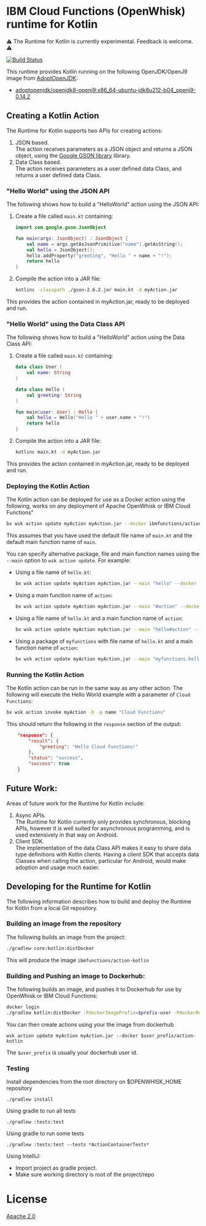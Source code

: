 # IBM Cloud Functions (OpenWhisk) runtime for Kotlin 

:warning:  The Runtime for Kotlin is currently experimental. Feedback is welcome.  :warning:

[![Build Status](https://travis-ci.org/ibm-functions/runtime-kotlin.svg?branch=master)](https://travis-ci.org/ibm-functions/runtime-kotlin)

This runtime provides Kotlin running on the following OpenJDK/OpenJ9 image from [AdoptOpenJDK](https://adoptopenjdk.net/?variant=openjdk8-openj9):

 *  [adoptopenjdk/openjdk8-openj9:x86_64-ubuntu-jdk8u212-b04_openj9-0.14.2](https://hub.docker.com/r/adoptopenjdk/openjdk8-openj9/)

## Creating a Kotlin Action

The Runtime for Kotlin supports two APIs for creating actions:  
1. JSON based.  
The action receives parameters as a JSON object and returns a JSON object, using the [Google GSON library](https://github.com/google/gson) library.  
2. Data Class based.  
The action receives parameters as a user defined data Class, and returns a user defined data Class.  

### "Hello World" using the JSON API
The following shows how to build a "HelloWorld" action using the JSON API:

1. Create a file called `main.kt` containing:

	```kotlin
	import com.google.gson.JsonObject
	
	fun main(args: JsonObject) : JsonObject {
	    val name = args.getAsJsonPrimitive("name").getAsString();
	    val hello = JsonObject();
	    hello.addProperty("greeting", "Hello " + name + "!");
	    return hello
	}
	```
2. Compile the action into a JAR file:

	```sh
	kotlinc -classpath ./gson-2.6.2.jar main.kt -d myAction.jar
	```
	
This provides the action contained in myAction.jar, ready to be deployed and run.

### "Hello World" using the Data Class API
The following shows how to build a "HelloWorld" action using the Data Class API:

1. Create a file called `main.kt` containing:

	```kotlin
	data class User (
	    val name: String
	)
	
	data class Hello (
	    val greeting: String
	)
	
	fun main(user: User) : Hello {
	    val hello = Hello("Hello " + user.name + "!")
	    return hello
	}
	```
	
2. Compile the action into a JAR file:

	```sh
	kotlinc main.kt -d myAction.jar
	```
This provides the action contained in myAction.jar, ready to be deployed and run.

### Deploying the Kotlin Action
The Kotlin action can be deployed for use as a Docker action using the following, works on any deployment of Apache OpenWhisk or IBM Cloud Functions"

```sh
bx wsk action update myAction myAction.jar --docker ibmfunctions/action-kotlin
```

This assumes that you have used the default file name of `main.kt` and the default main function name of `main`.

You can specify alternative package, file and main function names using the `--main` option to `wsk action update`. For example:  

* Using a file name of `hello.kt`:  

	```sh
	bx wsk action update myAction myAction.jar --main "hello" --docker ibmfunctions/action-kotlin
	```
* Using a main function name of `action`:  

	```sh
	bx wsk action update myAction myAction.jar --main "#action" --docker ibmfunctions/action-kotlin
	```

* Using a file name of `hello.kt` and a main function name of `action`:  

	```sh
	bx wsk action update myAction myAction.jar --main "hello#action" --docker ibmfunctions/action-kotlin
	```
	
* Using a package of `myfunctions` with file name of `hello.kt` and a main function name of `action`:  

	```sh
	bx wsk action update myAction myAction.jar --main "myfunctions.hello#action" --docker ibmfunctions/action-kotlin
	```

### Running the Kotlin Action
The Kotlin action can be run in the same way as any other action. The following will execute the Hello World example with a parameter of `Cloud Functions`:

```sh
bx wsk action invoke myAction -b -p name "Cloud Functions"
```

This should return the following in the `response` section of the output:

```json
    "response": {
        "result": {
            "greeting": "Hello Cloud Functions!"
        },
        "status": "success",
        "success": true
    }
```

## Future Work:
Areas of future work for the Runtime for Kotlin include:

1. Async APIs.  
The Runtime for Kotlin currently only provides synchronous, blocking APIs, however it is well suited for asynchronous programming, and is used extensively in that way on Android.
2. Client SDK.  
The implementation of the data Class API makes it easy to share data type definitions with Kotlin clients. Having a client SDK that accepts data Classes when calling the action, particular for Android, would make adoption and usage much easier.



## Developing for the Runtime for Kotlin 
The following information describes how to build and deploy the Runtime for Kotlin from a local Git repository.

### Building an image from the repository
The following builds an image from the project:

```sh
./gradlew core:kotlin:distDocker
```

This will produce the image `ibmfunctions/action-kotlin`

### Building and Pushing an image to Dockerhub:
The following builds an image, and pushes it to Dockerhub for use by OpenWhisk or IBM Cloud Functions:

```sh
docker login 
./gradlew kotlin:distDocker -PdockerImagePrefix=$prefix-user -PdockerRegistry=docker.io
```

You can then create actions using your the image from dockerhub

```
wsk action update myAction myAction.jar --docker $user_prefix/action-kotlin
```

The `$user_prefix` is usually your dockerhub user id.

### Testing
Install dependencies from the root directory on $OPENWHISK_HOME repository
```
./gradlew install
```

Using gradle to run all tests
```
./gradlew :tests:test
```
Using gradle to run some tests
```
./gradlew :tests:test --tests *ActionContainerTests*
```
Using IntelliJ:
- Import project as gradle project.
- Make sure working directory is root of the project/repo

# License
[Apache 2.0](LICENSE.txt)


